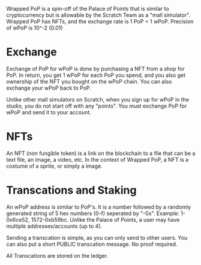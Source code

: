 Wrapped PoP is a spin-off of the Palace of Points that is similar to cryptocurrency but is allowable by the Scratch Team as a "mall simulator". Wrapped PoP has NFTs, and the exchange rate is 1 PoP = 1 wPoP. Precision of wPoP is 10^-2 (0.01)

# Exchange
Exchange of PoP for wPoP is done by purchasing a NFT from a shop for PoP. In return, you get 1 wPoP for each PoP you spend, and you also get ownership of the NFT you bought on the wPoP chain. You can also exchange your wPoP back to PoP. 

Unlike other mall simulators on Scratch, when you sign up for wPoP in the studio, you do not start off with any "points". You must exchange PoP for wPoP and send it to your account.

# NFTs
An NFT (non fungible token) is a link on the blockchain to a file that can be a text file, an image, a video, etc. In the context of Wrapped PoP, a NFT is a costume of a sprite, or simply a image.

# Transcations and Staking
An wPoP address is similar to PoP's. It is a number followed by a randomly generated string of 5 hex numbers (0-f) seperated by "-0x". Example: 1-0x6ce52, 1572-0xb59bc.
Unlike the Palace of Points, a user may have multiple addresses/accounts (up to 4).

Sending a transcation is simple, as you can only send to other users. You can also put a short PUBLIC transcation message. No proof required.

All Transcations are stored on the ledger.
 
